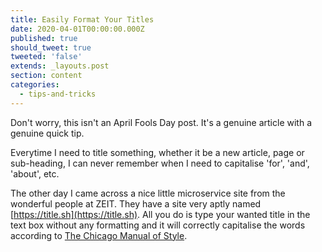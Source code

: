 ```yaml
---
title: Easily Format Your Titles
date: 2020-04-01T00:00:00.000Z
published: true
should_tweet: true
tweeted: 'false'
extends: _layouts.post
section: content
categories:
  - tips-and-tricks
---
```

Don't worry, this isn't an April Fools Day post. It's a genuine article with a genuine quick tip.

Everytime I need to title something, whether it be a new article, page or sub-heading, I can never remember when I need to capitalise 'for', 'and', 'about', etc.

The other day I came across a nice little microservice site from the wonderful people at ZEIT. They have a site very aptly named [https://title.sh](https://title.sh). All you do is type your wanted title in the text box without any formatting and it will correctly capitalise the words according to [The Chicago Manual of Style](http://www.chicagomanualofstyle.org/).
